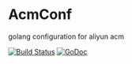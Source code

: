 # AcmConf
golang configuration for aliyun acm

<a href="https://travis-ci.org/goapt/acmconf"><img src="https://travis-ci.org/goapt/acmconf.svg" alt="Build Status"></a>
<a href="https://godoc.org/github.com/goapt/acmconf"><img src="https://godoc.org/github.com/goapt/acmconf?status.svg" alt="GoDoc"></a>
